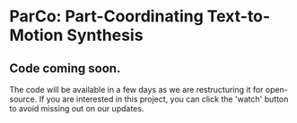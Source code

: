 # ParCo: Part-Coordinating Text-to-Motion Synthesis
## Code coming soon.
The code will be available in a few days as we are restructuring it for open-source. 
If you are interested in this project, you can click the 'watch' button to avoid missing out on our updates.

